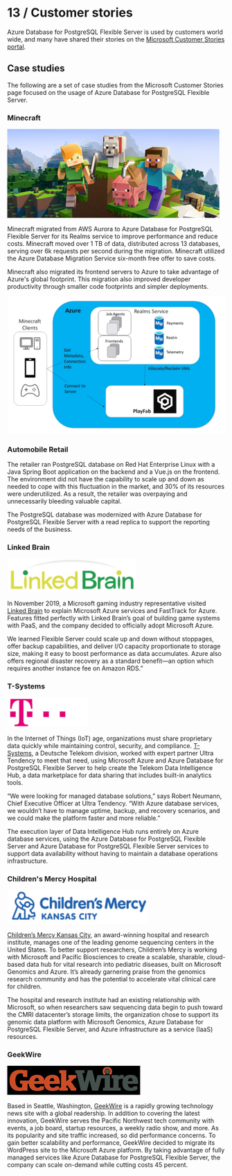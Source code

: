 # 13 / Customer stories

Azure Database for PostgreSQL Flexible Server is used by customers world wide, and many have shared their stories on the [Microsoft Customer Stories portal](https://customers.microsoft.com/search?sq=%22Azure%20Database%20for%20PostgreSQL%22&ff=&p=2&so=story_publish_date%20desc).

## Case studies

The following are a set of case studies from the Microsoft Customer Stories page focused on the usage of Azure Database for PostgreSQL Flexible Server.

### Minecraft

![This image shows the Minecraft logo.](media/minecraft-logo.png "Minecraft logo")

Minecraft migrated from AWS Aurora to Azure Database for PostgreSQL Flexible Server for its Realms service to improve performance and reduce costs. Minecraft moved over 1 TB of data, distributed across 13 databases, serving over 6k requests per second during the migration. Minecraft utilized the Azure Database Migration Service six-month free offer to save costs.

Minecraft also migrated its frontend servers to Azure to take advantage of Azure's global footprint. This migration also improved developer productivity through smaller code footprints and simpler deployments.

![This image demonstrates the Minecraft Realms service running in Azure, accessing Azure Database for PostgreSQL Flexible Server.](./media/realms-migration.png "Minecraft Realms migration to Azure")

### Automobile Retail

The retailer ran PostgreSQL database on Red Hat Enterprise Linux with a Java Spring Boot application on the backend and a Vue.js on the frontend. The environment did not have the capability to scale up and down as needed to cope with this fluctuation in the market, and 30% of its resources were underutilized. As a result, the retailer was overpaying and unnecessarily bleeding valuable capital.

The PostgreSQL database was modernized with Azure Database for PostgreSQL Flexible Server with a read replica to support the reporting needs of the business.

### Linked Brain

![This image shows the LinkedBrain logo.](media/linked-brain-logo.png "LinkedBrain logo")

In November 2019, a Microsoft gaming industry representative visited [Linked Brain](https://customers.microsoft.com/story/1418505453083122843-linked-brain-en-japan) to explain Microsoft Azure services and FastTrack for Azure. Features fitted perfectly with Linked Brain’s goal of building game systems with PaaS, and the company decided to officially adopt Microsoft Azure.

We learned Flexible Server could scale up and down without stoppages, offer backup capabilities, and deliver I/O capacity proportionate to storage size, making it easy to boost performance as data accumulates. Azure also offers regional disaster recovery as a standard benefit—an option which requires another instance fee on Amazon RDS.”

### T-Systems

![This image shows the T-Systems logo.](media/t-systems-logo.png "T-Systems logo")

In the Internet of Things (IoT) age, organizations must share proprietary data quickly while maintaining control, security, and compliance. [T-Systems](https://customers.microsoft.com/story/724200-deutsche-telekom-telecommunications-azure), a Deutsche Telekom division, worked with expert partner Ultra Tendency to meet that need, using Microsoft Azure and Azure Database for PostgreSQL Flexible Server to help create the Telekom Data Intelligence Hub, a data marketplace for data sharing that includes built-in analytics tools.

“We were looking for managed database solutions,” says Robert Neumann, Chief Executive Officer at Ultra Tendency. “With Azure database services, we wouldn’t have to manage uptime, backup, and recovery scenarios, and we could make the platform faster and more reliable.”

The execution layer of Data Intelligence Hub runs entirely on Azure database services, using the Azure Database for PostgreSQL Flexible Server and Azure Database for PostgreSQL Flexible Server services to support data availability without having to maintain a database operations infrastructure.

### Children's Mercy Hospital

![This image shows the logo of Children's Mercy Kansas City.](media/children-mercy-logo.png "Children's Mercy Kansas City logo")

[Children’s Mercy Kansas City](https://customers.microsoft.com/story/860516-childrens-mercy-health-provider-azure), an award-winning hospital and research institute, manages one of the leading genome sequencing centers in the United States. To better support researchers, Children’s Mercy is working with Microsoft and Pacific Biosciences to create a scalable, sharable, cloud-based data hub for vital research into pediatric diseases, built on Microsoft Genomics and Azure. It’s already garnering praise from the genomics research community and has the potential to accelerate vital clinical care for children.

The hospital and research institute had an existing relationship with Microsoft, so when researchers saw sequencing data begin to push toward the CMRI datacenter’s storage limits, the organization chose to support its genomic data platform with Microsoft Genomics, Azure Database for PostgreSQL Flexible Server, and Azure infrastructure as a service (IaaS) resources.

### GeekWire

![This image shows the GeekWire logo.](media/geekwire.png "GeekWire logo")

Based in Seattle, Washington, [GeekWire](https://customers.microsoft.com/story/geekwire) is a rapidly growing technology news site with a global readership. In addition to covering the latest innovation, GeekWire serves the Pacific Northwest tech community with events, a job board, startup resources, a weekly radio show, and more. As its popularity and site traffic increased, so did performance concerns. To gain better scalability and performance, GeekWire decided to migrate its WordPress site to the Microsoft Azure platform. By taking advantage of fully managed services like Azure Database for PostgreSQL Flexible Server, the company can scale on-demand while cutting costs 45 percent.
